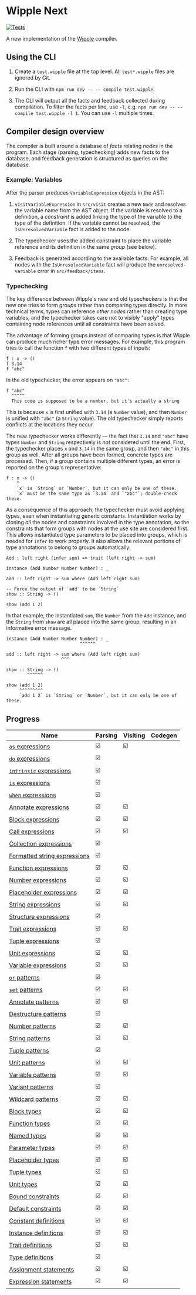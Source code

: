 # Wipple Next

[![Tests](https://github.com/WilsonGramer/wipple-next/actions/workflows/test.yml/badge.svg)](https://github.com/WilsonGramer/wipple-next/actions/workflows/test.yml)

A new implementation of the [Wipple](https://github.com/wipplelang/wipple) compiler.

## Using the CLI

1.  Create a `test.wipple` file at the top level. All `test*.wipple` files are ignored by Git.

2.  Run the CLI with `npm run dev -- -- compile test.wipple`.

3.  The CLI will output all the facts and feedback collected during compilation. To filter the facts per line, use `-l`, e.g. `npm run dev -- -- compile test.wipple -l 1`. You can use `-l` multiple times.

## Compiler design overview

The compiler is built around a database of _facts_ relating _nodes_ in the program. Each stage (parsing, typechecking) adds new facts to the database, and feedback generation is structured as queries on the database.

### Example: Variables

After the parser produces `VariableExpression` objects in the AST:

1.  `visitVariableExpression` in `src/visit` creates a new `Node` and resolves the variable name from the AST object. If the variable is resolved to a definition, a _constraint_ is added linking the type of the variable to the type of the definition. If the variable cannot be resolved, the `IsUnresolvedVariable` fact is added to the node.

2.  The typechecker uses the added constraint to place the variable reference and its definition in the same _group_ (see below).

3.  Feedback is generated according to the available facts. For example, all nodes with the `IsUnresolvedVariable` fact will produce the `unresolved-variable` error in `src/feedback/items`.

### Typechecking

The key difference between Wipple's new and old typecheckers is that the new one tries to form _groups_ rather than comparing types directly. In more technical terms, types can reference _other nodes_ rather than creating type variables, and the typechecker takes care not to visibly "apply" types containing node references until all constraints have been solved.

The advantage of forming groups instead of comparing types is that Wipple can produce much richer type error messages. For example, this program tries to call the function `f` with two different types of inputs:

```wipple
f : x -> ()
f 3.14
f "abc"
```

In the old typechecker, the error appears on `"abc"`:

```
f "abc"
  ^^^^^
  This code is supposed to be a number, but it's actually a string
```

This is because `x` is first unified with `3.14` (a `Number` value), and then `Number` is unified with `"abc"` (a `String` value). The old typechecker simply reports conflicts at the locations they occur.

The new typechecker works differently — the fact that `3.14` and `"abc"` have types `Number` and `String` respectively is _not_ considered until the end. First, the typechecker places `x` and `3.14` in the same group, and then `"abc"` in this group as well. After all groups have been formed, concrete types are processed. Then, if a group contains multiple different types, an error is reported on the group's representative:

```
f : x -> ()
    ^
    `x` is `String` or `Number`, but it can only be one of these.
    `x` must be the same type as `3.14` and `"abc"`; double-check these.
```

As a consequence of this approach, the typechecker must avoid applying types, even when instantiating generic constants. Instantiation works by cloning _all_ the nodes and constraints involved in the type annotation, so the constraints that form groups with nodes at the use site are considered first. This allows instantiated type parameters to be placed into groups, which is needed for `infer` to work properly. It also allows the relevant portions of type annotations to belong to groups automatically:

```
Add : left right (infer sum) => trait (left right -> sum)

instance (Add Number Number Number) : _

add :: left right -> sum where (Add left right sum)

-- Force the output of `add` to be `String`
show :: String -> ()

show (add 1 2)
```

In that example, the instantiated `sum`, the `Number` from the `Add` instance, and the `String` from `show` are all placed into the same group, resulting in an informative error message.

```
instance (Add Number Number Number) : _
                            ^^^^^^

add :: left right -> sum where (Add left right sum)
                     ^^^

show :: String -> ()
        ^^^^^^

show (add 1 2)
     ^^^^^^^^^
     `add 1 2` is `String` or `Number`, but it can only be one of these.
```

## Progress

| Name                                                                          | Parsing | Visiting | Codegen |
| ----------------------------------------------------------------------------- | ------- | -------- | ------- |
| [`as` expressions](docs/Language.md#as-expressions)                           | ☑️      | ☑️       |         |
| [`do` expressions](docs/Language.md#do-expressions)                           | ☑️      |          |         |
| [`intrinsic` expressions](docs/Language.md#intrinsic-expressions)             | ☑️      |          |         |
| [`is` expressions](docs/Language.md#is-expressions)                           | ☑️      |          |         |
| [`when` expressions](docs/Language.md#when-expressions)                       | ☑️      |          |         |
| [Annotate expressions](docs/Language.md#annotate-expressions)                 | ☑️      | ☑️       |         |
| [Block expressions](docs/Language.md#block-expressions)                       | ☑️      | ☑️       |         |
| [Call expressions](docs/Language.md#call-expressions)                         | ☑️      | ☑️       |         |
| [Collection expressions](docs/Language.md#collection-expressions)             | ☑️      |          |         |
| [Formatted string expressions](docs/Language.md#formatted-string-expressions) | ☑️      |          |         |
| [Function expressions](docs/Language.md#function-expressions)                 | ☑️      | ☑️       |         |
| [Number expressions](docs/Language.md#number-expressions)                     | ☑️      | ☑️       |         |
| [Placeholder expressions](docs/Language.md#placeholder-expressions)           | ☑️      | ☑️       |         |
| [String expressions](docs/Language.md#string-expressions)                     | ☑️      | ☑️       |         |
| [Structure expressions](docs/Language.md#structure-expressions)               | ☑️      |          |         |
| [Trait expressions](docs/Language.md#trait-expressions)                       | ☑️      | ☑️       |         |
| [Tuple expressions](docs/Language.md#tuple-expressions)                       | ☑️      |          |         |
| [Unit expressions](docs/Language.md#unit-expressions)                         | ☑️      | ☑️       |         |
| [Variable expressions](docs/Language.md#variable-expressions)                 | ☑️      | ☑️       |         |
| [`or` patterns](docs/Language.md#or-patterns)                                 | ☑️      |          |         |
| [`set` patterns](docs/Language.md#set-patterns)                               | ☑️      | ☑️       |         |
| [Annotate patterns](docs/Language.md#annotate-patterns)                       | ☑️      | ☑️       |         |
| [Destructure patterns](docs/Language.md#destructure-patterns)                 | ☑️      |          |         |
| [Number patterns](docs/Language.md#number-patterns)                           | ☑️      | ☑️       |         |
| [String patterns](docs/Language.md#string-patterns)                           | ☑️      | ☑️       |         |
| [Tuple patterns](docs/Language.md#tuple-patterns)                             | ☑️      |          |         |
| [Unit patterns](docs/Language.md#unit-patterns)                               | ☑️      | ☑️       |         |
| [Variable patterns](docs/Language.md#variable-patterns)                       | ☑️      | ☑️       |         |
| [Variant patterns](docs/Language.md#variant-patterns)                         | ☑️      |          |         |
| [Wildcard patterns](docs/Language.md#wildcard-patterns)                       | ☑️      | ☑️       |         |
| [Block types](docs/Language.md#block-types)                                   | ☑️      | ☑️       |         |
| [Function types](docs/Language.md#function-types)                             | ☑️      | ☑️       |         |
| [Named types](docs/Language.md#named-types)                                   | ☑️      | ☑️       |         |
| [Parameter types](docs/Language.md#parameter-types)                           | ☑️      | ☑️       |         |
| [Placeholder types](docs/Language.md#placeholder-types)                       | ☑️      | ☑️       |         |
| [Tuple types](docs/Language.md#tuple-types)                                   | ☑️      | ☑️       |         |
| [Unit types](docs/Language.md#unit-types)                                     | ☑️      | ☑️       |         |
| [Bound constraints](docs/Language.md#bound-constraints)                       | ☑️      | ☑️       |         |
| [Default constraints](docs/Language.md#default-constraints)                   | ☑️      | ☑️       |         |
| [Constant definitions](docs/Language.md#constant-definitions)                 | ☑️      | ☑️       |         |
| [Instance definitions](docs/Language.md#instance-definitions)                 | ☑️      | ☑️       |         |
| [Trait definitions](docs/Language.md#trait-definitions)                       | ☑️      | ☑️       |         |
| [Type definitions](docs/Language.md#type-definitions)                         | ☑️      |          |         |
| [Assignment statements](docs/Language.md#assignment-statements)               | ☑️      | ☑️       |         |
| [Expression statements](docs/Language.md#expression-statements)               | ☑️      | ☑️       |         |

